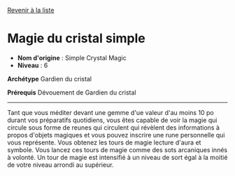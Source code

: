 [Revenir à la liste](list.md)

# Magie du cristal simple

 * **Nom d'origine** : Simple Crystal Magic
 * **Niveau** : 6


<p><strong>Archétype</strong> Gardien du cristal</p>
<p><strong>Prérequis</strong> Dévouement de Gardien du cristal</p>
<hr>
<p>Tant que vous méditer devant une gemme d'ue valeur d'au moins 10 po durant vos préparatifs quotidiens, vous êtes capable de voir la magie qui circule sous forme de reunes qui circulent qui révèlent des informations à propos d'objets magiques et vous pouvez inscrire une rune personnelle qui vous représente. Vous obtenez les tours de magie lecture d'aura et symbole. Vous lancez ces tours de magie comme des sots arcaniques innés à volonté. Un tour de magie est intensifié à un niveau de sort égal à la moitié de votre niveau arrondi au supérieur.&nbsp;</p>